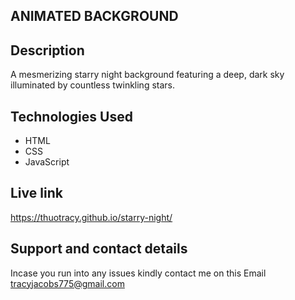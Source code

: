## ANIMATED BACKGROUND

## Description
A mesmerizing starry night background featuring a deep, dark sky illuminated by countless twinkling stars.

## Technologies Used
* HTML
* CSS
* JavaScript

## Live link
https://thuotracy.github.io/starry-night/

## Support and contact details
Incase you run into any issues kindly contact me on this Email tracyjacobs775@gmail.com

